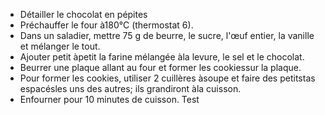 - Détailler le chocolat en pépites
- Préchauffer le four à180°C (thermostat 6).
- Dans un saladier, mettre 75 g de beurre, le sucre, l'œuf entier, la vanille et mélanger le tout.
- Ajouter petit àpetit la farine mélangée àla levure, le sel et le chocolat.
- Beurrer une plaque allant au four et former les cookiessur la plaque.
- Pour former les cookies, utiliser 2 cuillères àsoupe et faire des petitstas espacésles uns des autres; ils grandiront àla
cuisson.
- Enfourner pour 10 minutes de cuisson.
Test
